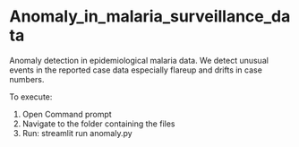 # Anomaly_in_malaria_surveillance_data
Anomaly detection in epidemiological malaria data. We detect unusual events in the reported case data especially flareup and drifts in case numbers.

To execute:

1. Open Command prompt 
2. Navigate to the folder containing the files
3. Run: streamlit run anomaly.py
